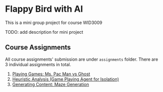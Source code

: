 # Flappy Bird with AI
This is a mini group project for course WID3009

TODO: add description for mini project

## Course Assignments
All course assignments' submission are under `assignments` folder. 
There are 3 individual assignments in total.
1. [Playing Games: Ms. Pac Man vs Ghost](assignments/assignment_1)
2. [Heuristic Analysis (Game Playing Agent for Isolation)](assignments/assignment_2)
3. [Generating Content: Maze Generation](assignments/assignment_3)
